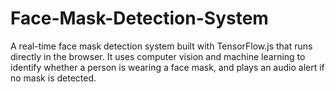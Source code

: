 # Face-Mask-Detection-System
A real-time face mask detection system built with TensorFlow.js that runs directly in the browser. It uses computer vision and machine learning to identify whether a person is wearing a face mask, and plays an audio alert if no mask is detected.
